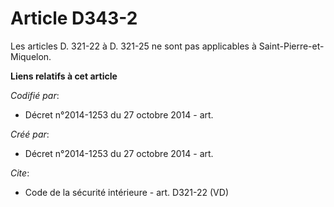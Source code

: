 # Article D343-2

Les articles D. 321-22 à D. 321-25 ne sont pas applicables à Saint-Pierre-et-Miquelon.

**Liens relatifs à cet article**

_Codifié par_:

  - Décret n°2014-1253 du 27 octobre 2014 - art.

_Créé par_:

  - Décret n°2014-1253 du 27 octobre 2014 - art.

_Cite_:

  - Code de la sécurité intérieure - art. D321-22 (VD)
